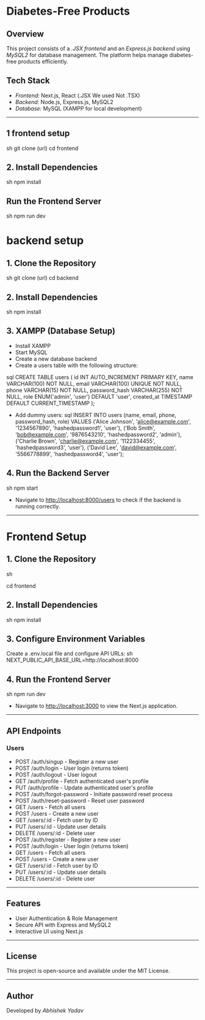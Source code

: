 # Diabetes-Free Products

## Overview

This project consists of a _.JSX frontend_ and an _Express.js backend_ using _MySQL2_ for database management. The platform helps manage diabetes-free products efficiently.

## Tech Stack

- _Frontend:_ Next.js, React (.JSX We used Not .TSX)
- _Backend:_ Node.js, Express.js, MySQL2
- _Database:_ MySQL (XAMPP for local development)

---

## 1 frontend setup

sh
git clone (url)
cd frontend

## 2. Install Dependencies

sh
npm install

## Run the Frontend Server

sh
npm run dev

# backend setup

## 1. Clone the Repository

sh
git clone (url)
cd backend

## 2. Install Dependencies

sh
npm install

## 3. XAMPP (Database Setup)

- Install XAMPP
- Start MySQL
- Create a new database backend
- Create a users table with the following structure:

sql
CREATE TABLE users (
id INT AUTO_INCREMENT PRIMARY KEY,
name VARCHAR(100) NOT NULL,
email VARCHAR(100) UNIQUE NOT NULL,
phone VARCHAR(15) NOT NULL,
password_hash VARCHAR(255) NOT NULL,
role ENUM('admin', 'user') DEFAULT 'user',
created_at TIMESTAMP DEFAULT CURRENT_TIMESTAMP
);

- Add dummy users:
  sql
  INSERT INTO users (name, email, phone, password_hash, role) VALUES
  ('Alice Johnson', 'alice@example.com', '1234567890', 'hashedpassword1', 'user'),
  ('Bob Smith', 'bob@example.com', '9876543210', 'hashedpassword2', 'admin'),
  ('Charlie Brown', 'charlie@example.com', '1122334455', 'hashedpassword3', 'user'),
  ('David Lee', 'david@example.com', '5566778899', 'hashedpassword4', 'user');

## 4. Run the Backend Server

sh
npm start

- Navigate to [http://localhost:8000/users](http://localhost:8000/users) to check if the backend is running correctly.

---

# Frontend Setup

## 1. Clone the Repository

sh

cd frontend

## 2. Install Dependencies

sh
npm install

## 3. Configure Environment Variables

Create a .env.local file and configure API URLs:
sh
NEXT_PUBLIC_API_BASE_URL=http://localhost:8000

## 4. Run the Frontend Server

sh
npm run dev

- Navigate to [http://localhost:3000](http://localhost:3000) to view the Next.js application.

---

## API Endpoints

### Users

- POST /auth/singup - Register a new user
- POST /auth/login - User login (returns token)
- POST /auth/logout - User logout
- GET /auth/profile - Fetch authenticated user's profile
- PUT /auth/profile - Update authenticated user's profile
- POST /auth/forgot-password - Initiate password reset process
- POST /auth/reset-password - Reset user password
- GET /users - Fetch all users
- POST /users - Create a new user
- GET /users/:id - Fetch user by ID
- PUT /users/:id - Update user details
- DELETE /users/:id - Delete user
- POST /auth/register - Register a new user
- POST /auth/login - User login (returns token)
- GET /users - Fetch all users
- POST /users - Create a new user
- GET /users/:id - Fetch user by ID
- PUT /users/:id - Update user details
- DELETE /users/:id - Delete user

---

## Features

- User Authentication & Role Management
- Secure API with Express and MySQL2
- Interactive UI using Next.js

---

## License

This project is open-source and available under the MIT License.

---

## Author

Developed by _Abhishek Yadav_
